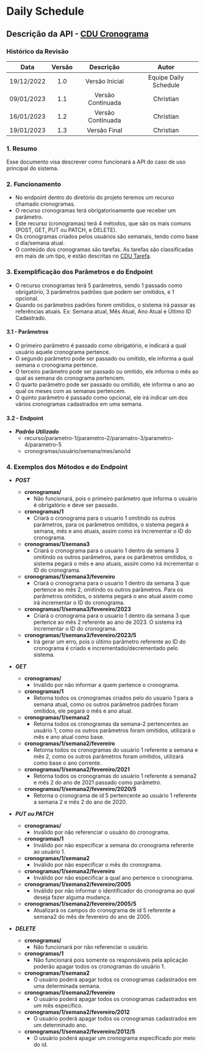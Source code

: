 # Daily Schedule 

## Descrição da API - [CDU Cronograma](https://github.com/tads-cnat/dailyschedule/blob/doc-api/docs/cdu/Cronograma.md)

### Histórico da Revisão

| Data | Versão | Descrição | Autor |
| :-----: | :-----: | :-----: | :-----: |
| 19/12/2022 | 1.0 | Versão Inicial | Equipe Daily Schedule |
| 09/01/2023 | 1.1 | Versão Continuada | Christian |
| 16/01/2023 | 1.2 | Versão Continuada | Christian |
| 19/01/2023 | 1.3 | Versão Final | Christian |

### 1. Resumo
Esse documento visa descrever como funcionará a API do caso de uso principal do sistema.
<br>

### 2. Funcionamento
  - No endpoint dentro do diretório do projeto teremos um recurso chamado cronogramas.
  - O recurso cronogramas terá obrigatorioamente que receber um parâmetro.
  - Este recurso (cronogramas) terá 4 métodos, que são os mais comuns (POST, GET, PUT ou PATCH, e DELETE).
  - Os cronogramas criados pelos usuários são semanais, tendo como base o dia/semana atual. 
  - O conteúdo dos cronogramas são tarefas. As tarefas são classificadas em mais de um tipo, e estão descritas no [CDU Tarefa](https://github.com/tads-cnat/dailyschedule/blob/doc-api/docs/cdu/Tarefa.md).

### 3. Exemplificação dos Parâmetros e do Endpoint
- O recurso cronogramas terá 5 parâmetros, sendo 1 passado como obrigatório, 3 parâmetros padrões que podem ser omitidos, e 1 opcional.
- Quando os parâmetros padrões forem omitidos, o sistema irá passar as referências atuais. Ex: Semana atual, Mês Atual, Ano Atual e Último ID Cadastrado.

#### 3.1 - Parâmetros
- O primeiro parâmetro é passado como obrigatório, e indicará a qual usuário aquele cronograma pertence.
- O segundo parâmetro pode ser passado ou omitido, ele informa a qual semana o cronograma pertence.
- O terceiro parâmetro pode ser passado ou omitido, ele informa o mês ao qual as semana do cronograma pertencem.
- O quarto parâmetro pode ser passado ou omitido, ele informa o ano ao qual os meses com as semanas pertencem.
- O quinto parâmetro é passado como opcional, ele irá indicar um dos vários cronogramas cadastrados em uma semana.

#### 3.2 - Endpoint
- ***Padrão Utilizado***
  - recurso/parametro-1/parametro-2/paramatro-3/parametro-4/parametro-5
  - cronogramas/usuário/semana/mes/ano/id

### 4. Exemplos dos Métodos e do Endpoint
  - ***POST***
    - **cronogramas/** 
      - Não funcionará, pois o primeiro parâmetro que informa o usuário é obrigatório e deve ser passado.
    - **cronogramas/1**
      - Criará o cronograma para o usuario 1 omitindo os outros parâmetros, para os parâmetros omitidos, o sistema pegará a semana, mês e ano atuais, assim como irá incrementar o ID do cronograma.
    - **cronogramas/1/semana3**
      - Criará o cronograma para o usuario 1 dentro da semana 3 omitindo os outros parâmetros, para os parâmetros omitidos, o sistema pegará o mês e ano atuais, assim como irá incrementar o ID do cronograma.
    - **cronogramas/1/semana3/fevereiro** 
      - Criará o cronograma para o usuario 1 dentro da semana 3 que pertence ao mês 2, omitindo os outros parâmetros. Para os parâmetros omitidos, o sistema pegará o ano atual assim como irá incrementar o ID do cronograma.
    - **cronogramas/1/semana3/fevereiro/2023** 
      - Criará o cronograma para o usuario 1 dentro da semana 3 que pertence ao mês 2 referente ao ano de 2023. O sistema irá incrementar o ID do cronograma.
    - **cronogramas/1/semana3/fevereiro/2023/5** 
      - Irá gerar um erro, pois o último parâmetro referente ao ID do cronograma é criado e incrementado/decrementado pelo sistema.

  - ***GET***
     - **cronogramas/**
       - Inválido por não informar a quem pertence o cronograma.
     - **cronogramas/1**
       - Retorna todos os cronogramas criados pelo do usuario 1 para a semana atual, como os outros parâmetros padrões foram omitidos, ele pegará o mês e ano atual.
     - **cronogramas/1/semana2**
       - Retorna todos os cronogramas da semana-2 pertencentes ao usuário 1, como os outros parâmetros foram omitidos, utilizará o mês e ano atual como base.
     - **cronogramas/1/semana2/fevereiro**
       - Retorna todos os cronogramas do usuário 1 referente a semana e mês 2, como os outros parâmetros foram omitidos, utilizará como base o ano corrente.
     - **cronogramas/1/semana2/fevereiro/2021**
       - Retorna todos os cronogramas do usuário 1 referente a semana2 e mês 2 do ano de 2021 passado como parâmetro.
     - **cronogramas/1/semana2/fevereiro/2020/5**
       - Retorna o cronograma de id 5 pertencente ao usuário 1 referente a semana 2 e mês 2 do ano de 2020.
     
  - ***PUT ou PATCH***
     - **cronogramas/**
       - Inválido por não referenciar o usuário do cronograma.
     - **cronogramas/1**
       - Inválido por não especificar a semana do cronograma referente ao usuário 1.
     - **cronogramas/1/semana2**
       - Inválido por não especificar o mês do cronograma.
     - **cronogramas/1/semana2/fevereiro**
       - Inválido por não especificar a qual ano pertence o cronograma.
     - **cronogramas/1/semana2/fevereiro/2005**
       - Inválido por não informar o identificador do cronograma ao qual deseja fazer alguma mudança.
     - **cronogramas/1/semana2/fevereiro/2005/5**
       - Atualizará os campos do cronograma de id 5 referente a semana2 do mês de fevereiro do ano de 2005.

  - ***DELETE***
     - **cronogramas/**
       - Não funcionará por não referenciar o usuário.
     - **cronogramas/1**
       - Não funcionará pois somente os responsáveis pela aplicação poderão apagar todos os cronogramas do usuário 1.
     - **cronogramas/1/semana2**
       - O usuário poderá apagar todos os cronogramas cadastrados em uma determinada semana.
     - **cronogramas/1/semana2/fevereiro**
       - O usuário poderá apagar todos os cronogramas cadastrados em um mês específico.
     - **cronogramas/1/semana2/fevereiro/2012**
       - O usuário poderá apagar todos os cronogramas cadastrados em um determinado ano.
     - **cronogramas/1/semana2/fevereiro/2012/5**
       - O usuário poderá apagar um cronograma especificado por meio do id.
